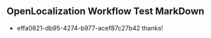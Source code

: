 ## OpenLocalization Workflow Test MarkDown
* effa0821-db95-4274-b977-acef87c27b42 thanks!

<!--HONumber=Nov16_HO2-->


